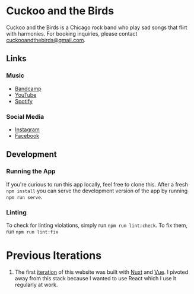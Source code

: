 # Cuckoo and the Birds

Cuckoo and the Birds is a Chicago rock band who play sad songs that flirt with harmonies. For booking inquiries, please contact [cuckooandthebirds@gmail.com](mailto:cuckooandthebirds@gmail.com).

## Links

### Music

- [Bandcamp](https://cuckooandthebirds.bandcamp.com)
- [YouTube](https://www.youtube.com/channel/UCoDdh8m-C8GPhGktauuuifQ)
- [Spotify](https://open.spotify.com/artist/3JcmKe00eIMMsC0MRkKknD?si=KAG0Wnb2Sr6TYP5Rp3MWeA)

### Social Media

- [Instagram](https://www.instagram.com/cuckooandthebirds)
- [Facebook](https://www.facebook.com/cuckooandthebirds)

## Development

### Running the App

If you're curious to run this app locally, feel free to clone this. After a fresh `npm install` you can serve the development version of the app by running `npm run serve`.

### Linting

To check for linting violations, simply run `npm run lint:check`. To fix them, run `npm run lint:fix`

# Previous Iterations

1. The first [iteration](https://github.com/taearls/cuckooandthebirds) of this website was built with [Nuxt](https://nuxtjs.org) and [Vue](https://vuejs.org). I pivoted away from this stack because I wanted to use React which I use it regularly at work.
